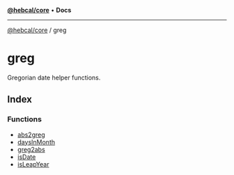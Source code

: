 [**@hebcal/core**](../../README.md) • **Docs**

***

[@hebcal/core](../../globals.md) / greg

# greg

Gregorian date helper functions.

## Index

### Functions

- [abs2greg](functions/abs2greg.md)
- [daysInMonth](functions/daysInMonth.md)
- [greg2abs](functions/greg2abs.md)
- [isDate](functions/isDate.md)
- [isLeapYear](functions/isLeapYear.md)
